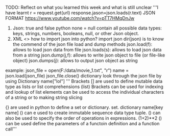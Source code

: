 TODO: Reflect on what you learned this week and what is still unclear
'''I have learnt
r = request.get(url)
response.jason=json.loads(r.text)
JSON FORMAT https://www.youtube.com/watch?v=pTT7HMqDnJw
1. Json: true and false
    python none = null
    contain all possible data types: keys, strings, numbers, booleans, null, or other Json object.
2. XML
    <>
how to import json into python?
import json
dir(json) is to know the commend of the json file
load and dump methods
json.load(f): allows to load json data from file
json.loads(s): allows to load json data from a string
json.dump(j,f): allows to write json object to file (or file-like object)
json.dumps(j): allows to output json object as string

example:
    json_file = open(F:/data/movie_1.txt", "r")
    name = json.load(json_file)
    json_file.close()
    dictionary
    look through the json file by using Dictionary
    name["lol"]
''' Brackets [] are used to define mutable data type as lists or list comprehensions (list)
Brackets can be used for indexing and lookup of list elements
can be used to access the individual characters of a string or to making string slicing

{} are used in python to define a set or dictionary. set.
dictionary name[key name]
() can e used to create immutable sequence data type tuple.
() can also be used to specify the order of operations in expressions. (1+2)**2
() can be used define the parameters of a functoin definition and a function call'''

